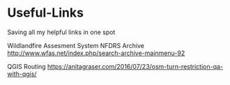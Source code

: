 # Useful-Links
Saving all my helpful links in one spot

Wildlandfire Assesment System NFDRS Archive http://www.wfas.net/index.php/search-archive-mainmenu-92

QGIS Routing https://anitagraser.com/2016/07/23/osm-turn-restriction-qa-with-qgis/
